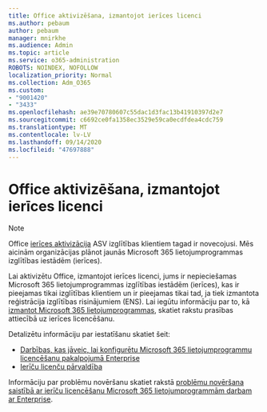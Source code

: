```yaml
---
title: Office aktivizēšana, izmantojot ierīces licenci
ms.author: pebaum
author: pebaum
manager: mnirkhe
ms.audience: Admin
ms.topic: article
ms.service: o365-administration
ROBOTS: NOINDEX, NOFOLLOW
localization_priority: Normal
ms.collection: Adm_O365
ms.custom:
- "9001420"
- "3433"
ms.openlocfilehash: ae39e70780607c55dac1d3fac13b41910397d2e7
ms.sourcegitcommit: c6692ce0fa1358ec3529e59ca0ecdfdea4cdc759
ms.translationtype: MT
ms.contentlocale: lv-LV
ms.lasthandoff: 09/14/2020
ms.locfileid: "47697888"
---
```

# <a name="activating-office-using-device-based-licensing"></a>Office aktivizēšana, izmantojot ierīces licenci

> [!NOTE]
> Office [ierīces aktivizācija](https://aka.ms/officedba) ASV izglītības klientiem tagad ir novecojusi. Mēs aicinām organizācijas plānot jaunās Microsoft 365 lietojumprogrammas izglītības iestādēm (ierīces).

Lai aktivizētu Office, izmantojot ierīces licenci, jums ir nepieciešamas Microsoft 365 lietojumprogrammas izglītības iestādēm (ierīces), kas ir pieejamas tikai izglītības klientiem un ir pieejamas tikai tad, ja tiek izmantota reģistrācija izglītības risinājumiem (ENS). Lai iegūtu informāciju par to, kā [izmantot Microsoft 365 lietojumprogrammas](https://docs.microsoft.com/deployoffice/device-based-licensing#requirements-for-using-device-based-licensing-for-microsoft-365-apps-for-enterprise), skatiet rakstu prasības attiecībā uz ierīces licencēšanu.


Detalizētu informāciju par iestatīšanu skatiet šeit:

- [Darbības, kas jāveic, lai konfigurētu Microsoft 365 lietojumprogrammu licencēšanu pakalpojumā Enterprise](https://docs.microsoft.com/deployoffice/device-based-licensing#steps-to-configure-device-based-licensing-for-microsoft-365-apps-for-enterprise)
- [Ierīču licenču pārvaldība](https://docs.microsoft.com/microsoft-365/admin/misc/manage-licenses-for-devices)

Informāciju par problēmu novēršanu skatiet rakstā [problēmu novēršana saistībā ar ierīču licencēšanu Microsoft 365 lietojumprogrammām darbam ar Enterprise](https://docs.microsoft.com/deployoffice/device-based-licensing#troubleshoot-device-based-licensing-for-microsoft-365-apps-for-enterprise).
